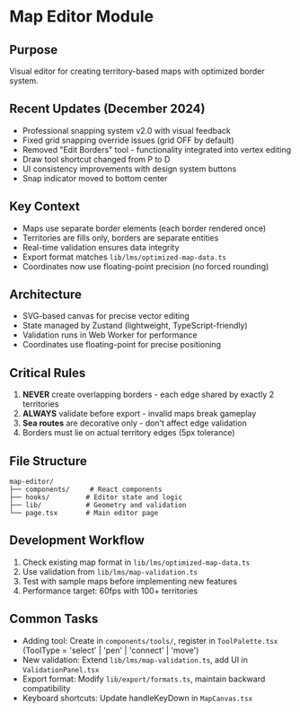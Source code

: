 # Map Editor Module

## Purpose
Visual editor for creating territory-based maps with optimized border system.

## Recent Updates (December 2024)
- Professional snapping system v2.0 with visual feedback
- Fixed grid snapping override issues (grid OFF by default)
- Removed "Edit Borders" tool - functionality integrated into vertex editing
- Draw tool shortcut changed from P to D
- UI consistency improvements with design system buttons
- Snap indicator moved to bottom center

## Key Context
- Maps use separate border elements (each border rendered once)
- Territories are fills only, borders are separate entities
- Real-time validation ensures data integrity
- Export format matches `lib/lms/optimized-map-data.ts`
- Coordinates now use floating-point precision (no forced rounding)

## Architecture
- SVG-based canvas for precise vector editing
- State managed by Zustand (lightweight, TypeScript-friendly)
- Validation runs in Web Worker for performance
- Coordinates use floating-point for precise positioning

## Critical Rules
1. **NEVER** create overlapping borders - each edge shared by exactly 2 territories
2. **ALWAYS** validate before export - invalid maps break gameplay
3. **Sea routes** are decorative only - don't affect edge validation
4. Borders must lie on actual territory edges (5px tolerance)

## File Structure
```
map-editor/
├── components/     # React components
├── hooks/         # Editor state and logic
├── lib/           # Geometry and validation
└── page.tsx       # Main editor page
```

## Development Workflow
1. Check existing map format in `lib/lms/optimized-map-data.ts`
2. Use validation from `lib/lms/map-validation.ts`
3. Test with sample maps before implementing new features
4. Performance target: 60fps with 100+ territories

## Common Tasks
- Adding tool: Create in `components/tools/`, register in `ToolPalette.tsx` (ToolType = 'select' | 'pen' | 'connect' | 'move')
- New validation: Extend `lib/lms/map-validation.ts`, add UI in `ValidationPanel.tsx`
- Export format: Modify `lib/export/formats.ts`, maintain backward compatibility
- Keyboard shortcuts: Update handleKeyDown in `MapCanvas.tsx`